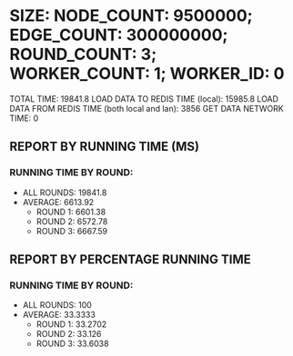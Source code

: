
# SIZE: NODE_COUNT: 9500000; EDGE_COUNT: 300000000; ROUND_COUNT: 3; WORKER_COUNT: 1; WORKER_ID: 0
 TOTAL TIME: 19841.8
 LOAD DATA TO REDIS TIME (local): 15985.8
 LOAD DATA FROM REDIS TIME (both local and lan): 3856
 GET DATA NETWORK TIME: 0

## REPORT BY RUNNING TIME (MS)

 ### RUNNING TIME BY ROUND:

  + ALL ROUNDS: 19841.8
  + AVERAGE: 6613.92
     + ROUND 1: 6601.38
     + ROUND 2: 6572.78
     + ROUND 3: 6667.59

## REPORT BY PERCENTAGE RUNNING TIME

 ### RUNNING TIME BY ROUND:

  + ALL ROUNDS: 100
  + AVERAGE: 33.3333
     + ROUND 1: 33.2702
     + ROUND 2: 33.126
     + ROUND 3: 33.6038


